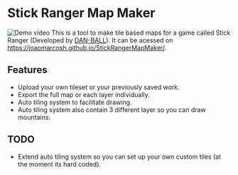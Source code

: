 # Stick Ranger Map Maker
![Demo video](https://i.imgur.com/0CMu1mx.gif)
This is a tool to make tile based maps for a game called Stick Ranger (Developed by [DAN-BALL](https://dan-ball.jp/en/javagame/ranger/)). It can be acessed on https://joaomarcosh.github.io/StickRangerMapMaker/.

## Features

- Upload your own tileset or your previously saved work.
- Export the full map or each layer individually.
- Auto tiling system to facilitate drawing.
- Auto tiling system also contain 3 different layer so you can draw mountains.

## TODO
- Extend auto tiling system so you can set up your own custom tiles (at the moment its hard coded).